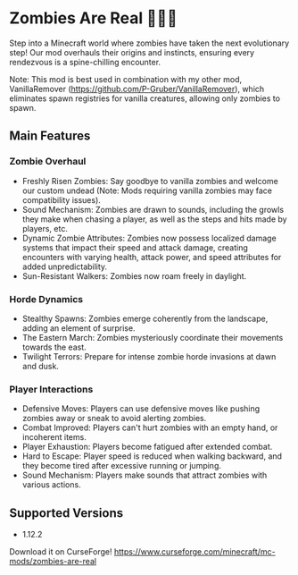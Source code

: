 # Zombies Are Real 🧟‍♂️🌌
Step into a Minecraft world where zombies have taken the next evolutionary step! Our mod overhauls their origins and instincts, ensuring every rendezvous is a spine-chilling encounter.

Note: This mod is best used in combination with my other mod, VanillaRemover (https://github.com/P-Gruber/VanillaRemover), which eliminates spawn registries for vanilla creatures, allowing only zombies to spawn.

## Main Features
### Zombie Overhaul
- Freshly Risen Zombies: Say goodbye to vanilla zombies and welcome our custom undead (Note: Mods requiring vanilla zombies may face compatibility issues).
- Sound Mechanism: Zombies are drawn to sounds, including the growls they make when chasing a player, as well as the steps and hits made by players, etc. 
- Dynamic Zombie Attributes: Zombies now possess localized damage systems that impact their speed and attack damage, creating encounters with varying health, attack power, and speed attributes for added unpredictability.
- Sun-Resistant Walkers: Zombies now roam freely in daylight.

### Horde Dynamics
- Stealthy Spawns: Zombies emerge coherently from the landscape, adding an element of surprise.
- The Eastern March: Zombies mysteriously coordinate their movements towards the east.
- Twilight Terrors: Prepare for intense zombie horde invasions at dawn and dusk.

### Player Interactions
- Defensive Moves: Players can use defensive moves like pushing zombies away or sneak to avoid alerting zombies.
- Combat Improved: Players can't hurt zombies with an empty hand, or incoherent items.
- Player Exhaustion: Players become fatigued after extended combat.
- Hard to Escape: Player speed is reduced when walking backward, and they become tired after excessive running or jumping.
- Sound Mechanism: Players make sounds that attract zombies with various actions.

## Supported Versions

- 1.12.2

Download it on CurseForge! https://www.curseforge.com/minecraft/mc-mods/zombies-are-real
